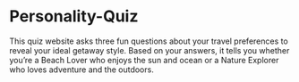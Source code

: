 # Personality-Quiz
This quiz website asks three fun questions about your travel preferences to reveal your ideal getaway style. Based on your answers, it tells you whether you’re a Beach Lover who enjoys the sun and ocean or a Nature Explorer who loves adventure and the outdoors.
